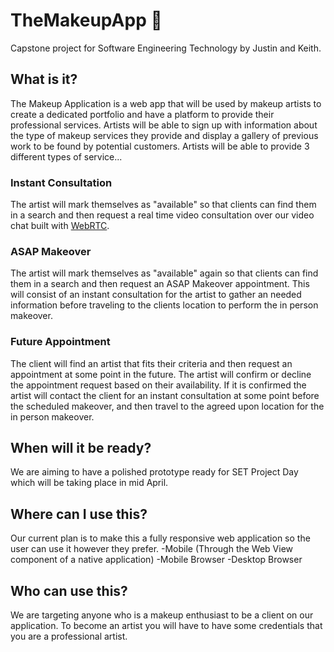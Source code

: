 # TheMakeupApp :lips:
Capstone project for Software Engineering Technology by Justin and Keith.
## What is it?
The Makeup Application is a web app that will be used by makeup artists to create a dedicated portfolio and have a platform to provide their professional services. Artists will be able to sign up with information about the type of makeup services they provide and display a gallery of previous work to be found by potential customers. Artists will be able to provide 3 different types of service...
### Instant Consultation
The artist will mark themselves as "available" so that clients can find them in a search and then request a real time video consultation over our video chat built with [WebRTC](https://webrtc.org/).
### ASAP Makeover
The artist will mark themselves as "available" again so that clients can find them in a search and then request an ASAP Makeover appointment. This will consist of an instant consultation for the artist to gather an needed information before traveling to the clients location to perform the in person makeover.
### Future Appointment
The client will find an artist that fits their criteria and then request an appointment at some point in the future. The artist will confirm or decline the appointment request based on their availability. If it is confirmed the artist will contact the client for an instant consultation at some point before the scheduled makeover, and then travel to the agreed upon location for the in person makeover.
## When will it be ready?
We are aiming to have a polished prototype ready for SET Project Day which will be taking place in mid April.
## Where can I use this?
Our current plan is to make this a fully responsive web application so the user can use it however they prefer.
-Mobile (Through the Web View component of a native application)
-Mobile Browser
-Desktop Browser
## Who can use this?
We are targeting anyone who is a makeup enthusiast to be a client on our application. To become an artist you will have to have some credentials that you are a professional artist.
